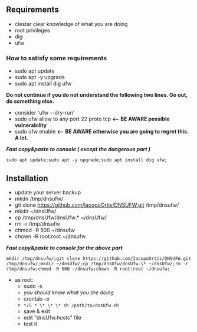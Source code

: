 ## Requirements

- clestar clear knowledge of what you are doing
- root privileges
- dig
- ufw

### How to satisfy some requirements

- sudo apt update
- sudo apt -y upgrade
- sudo apt install dig ufw

**Do not continue if you do not understand the following two lines. Go out, do something else.**

- consider 'ufw --dry-run'
- sudo ufw allow to any port 22 proto tcp **<-- BE AWARE possible vulnerability**
- sudo ufw enable **<-- BE AWARE otherwise you are going to regret this. A lot.**

_**Fast copy&paste to console ( except the dangerous part )**_

`sudo apt update;sudo apt -y upgrade;sudo apt install dig ufw;`

## Installation

- update your server backup
- mkdir /tmp/dnsufw/
- git clone https://github.com/IacopoOrtis/DNSUFW.git /tmp/dnsufw/
- mkdir ~/dnsUfw/
- cp /tmp/dnsUfw/dnsUfw.\* ~/dnsUfw/
- rm -r /tmp/dnsufw
- chmod -R 500 ~/dnsufw
- chown -R root:root ~/dnsufw

_**Fast copy&paste to console for the above part**_

`mkdir /tmp/dnsufw/;git clone https://github.com/IacopoOrtis/DNSUFW.git /tmp/dnsufw/;mkdir ~/dnsUfw/;cp /tmp/dnsUfw/dnsUfw.\* ~/dnsUfw/;rm -r /tmp/dnsufw;chmod -R 500 ~/dnsufw;chown -R root:root ~/dnsufw;`

- as root:
  - sudo -s
  - _you should know what you are doing_
  - crontab -e
  - `*/5 * \* \* \* sh /path/to/dnsUfw.sh`
  - save & exit
  - edit "dnsUfw.hosts" file
  - test it
